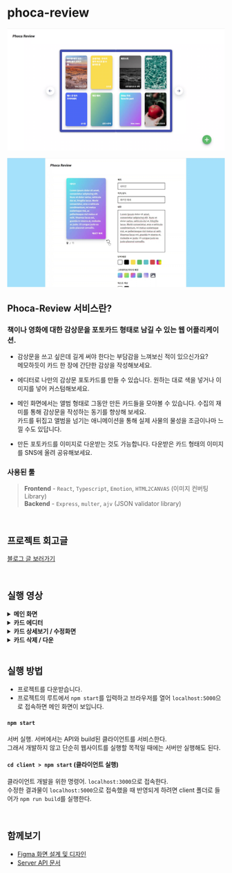 # phoca-review

![](./img/01_메인화면_book_펼침_캡처.jpg)

![](./img/02_카드_에디터_캡처.jpg)

## Phoca-Review 서비스란?

### 책이나 영화에 대한 감상문을 포토카드 형태로 남길 수 있는 웹 어플리케이션.

- 감상문을 쓰고 싶은데 길게 써야 한다는 부담감을 느껴보신 적이 있으신가요?  
  메모하듯이 카드 한 장에 간단한 감상을 작성해보세요.

- 에디터로 나만의 감상문 포토카드를 만들 수 있습니다. 원하는 대로 색을 넣거나 이미지를 넣어 커스텀해보세요.

- 메인 화면에서는 앨범 형태로 그동안 만든 카드들을 모아볼 수 있습니다. 수집의 재미를 통해 감상문을 작성하는 동기를 향상해 보세요.  
  카드를 뒤집고 앨범을 넘기는 애니메이션을 통해 실제 사물의 물성을 조금이나마 느낄 수도 있답니다.

- 만든 포토카드를 이미지로 다운받는 것도 가능합니다. 다운받은 카드 형태의 이미지를 SNS에 올려 공유해보세요.

### 사용된 툴

> **Frontend** - `React`, `Typescript`, `Emotion`, `HTML2CANVAS` (이미지 컨버팅 Library)  
> **Backend** - `Express`, `multer`, `ajv` (JSON validator library)

<br/>

## 프로젝트 회고글

[블로그 글 보러가기](https://bluepebble25.tistory.com/46)

<br/>

## 실행 영상

<details>
  <summary><b>메인 화면</b></summary>

![](./img/01_메인화면.gif)

</details>

<details>
  <summary><b>카드 에디터</b></summary>

![](./img/02_카드_에디터.gif)

</details>

<details>
  <summary><b>카드 상세보기 / 수정화면</b></summary>

![](./img/03_카드_수정화면.gif)

</details>

<details>
  <summary><b>카드 삭제 / 다운</b></summary>

![](./img/04_카드삭제_및_다운.gif)

아래는 다운받은 카드 이미지

(앞면)

<img src="./img/카드_front.png" width="30%">

(뒷면)

<img src="./img/카드_back.png" width="30%">

</details>

<br/>

## 실행 방법

- 프로젝트를 다운받습니다.
- 프로젝트의 루트에서 `npm start`를 입력하고 브라우저를 열어 `localhost:5000`으로 접속하면 메인 화면이 보입니다.

#### `npm start`

서버 실행. 서버에서는 API와 build된 클라이언트를 서비스한다.  
그래서 개발하지 않고 단순히 웹사이트를 실행할 목적일 때에는 서버만 실행해도 된다.

#### `cd client > npm start` (클라이언트 실행)

클라이언트 개발을 위한 명령어. `localhost:3000`으로 접속한다.  
수정한 결과물이 `localhost:5000`으로 접속했을 때 반영되게 하려면 client 폴더로 들어가 `npm run build`를 실행한다.

<br/>

## 함께보기

- [Figma 화면 설계 및 디자인](https://www.figma.com/file/8QiLtO5x6wZ0Ele3xWJLvV/%EC%99%80%EC%9D%B4%EC%96%B4%ED%94%84%EB%A0%88%EC%9E%84?node-id=0%3A1&t=v1voCvIyK7nDPvLq-1)
- [Server API 문서](./API_document.md)
